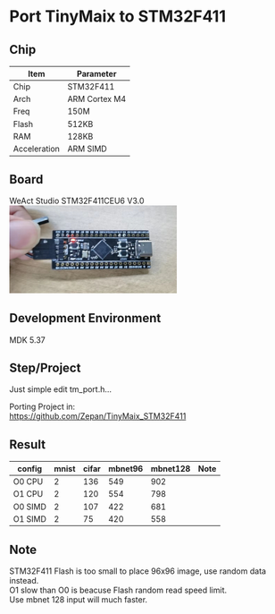 # Port TinyMaix to STM32F411

## Chip
|Item |Parameter|
|--   |--|
|Chip |STM32F411|
|Arch |ARM Cortex M4|
|Freq |150M |
|Flash|512KB|
|RAM  |128KB|
|Acceleration| ARM SIMD|

## Board
WeAct Studio STM32F411CEU6 V3.0
<a href="assets/STM32F411CEU6.png"><img width=300 src="assets/STM32F411CEU6.png"/></a>

## Development Environment
MDK 5.37

## Step/Project
Just simple edit tm_port.h...   

Porting Project in:   
https://github.com/Zepan/TinyMaix_STM32F411



## Result
|config  |mnist|cifar|mbnet96|mbnet128|Note|
|---     |---  |---  |---    |---     |---|
|O0 CPU  |2    |136  |549    |902     ||
|O1 CPU  |2    |120  |554    |798     ||
|O0 SIMD |2    |107  |422    |681     ||
|O1 SIMD |2    |75   |420    |558     ||


## Note
STM32F411 Flash is too small to place 96x96 image, use random data instead.  
O1 slow than O0 is beacuse Flash random read speed limit.   
Use mbnet 128 input will much faster.



